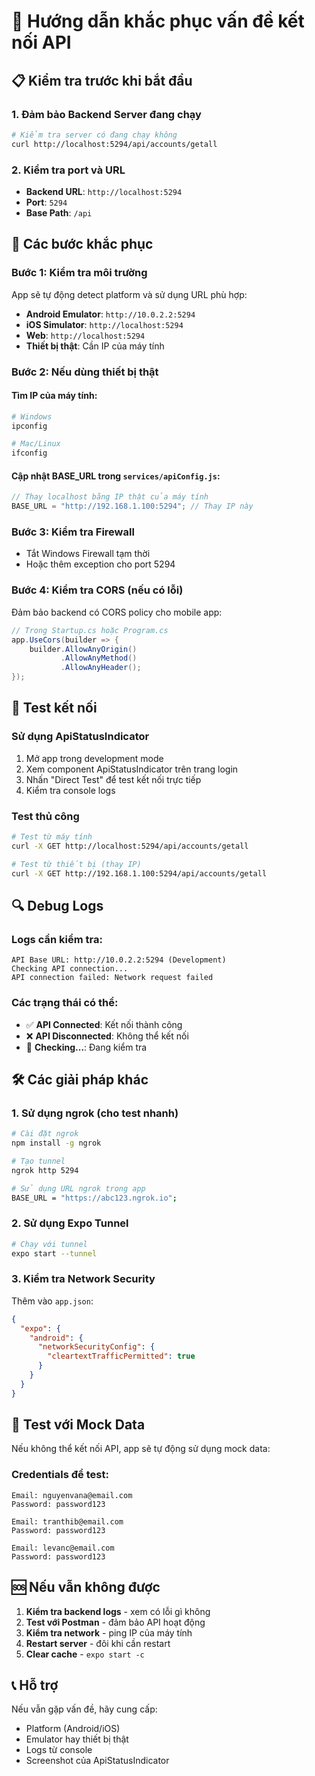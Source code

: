 # 🔧 Hướng dẫn khắc phục vấn đề kết nối API

## 📋 Kiểm tra trước khi bắt đầu

### 1. Đảm bảo Backend Server đang chạy

```bash
# Kiểm tra server có đang chạy không
curl http://localhost:5294/api/accounts/getall
```

### 2. Kiểm tra port và URL

- **Backend URL**: `http://localhost:5294`
- **Port**: `5294`
- **Base Path**: `/api`

## 🚀 Các bước khắc phục

### Bước 1: Kiểm tra môi trường

App sẽ tự động detect platform và sử dụng URL phù hợp:

- **Android Emulator**: `http://10.0.2.2:5294`
- **iOS Simulator**: `http://localhost:5294`
- **Web**: `http://localhost:5294`
- **Thiết bị thật**: Cần IP của máy tính

### Bước 2: Nếu dùng thiết bị thật

#### Tìm IP của máy tính:

```bash
# Windows
ipconfig

# Mac/Linux
ifconfig
```

#### Cập nhật BASE_URL trong `services/apiConfig.js`:

```javascript
// Thay localhost bằng IP thật của máy tính
BASE_URL = "http://192.168.1.100:5294"; // Thay IP này
```

### Bước 3: Kiểm tra Firewall

- Tắt Windows Firewall tạm thời
- Hoặc thêm exception cho port 5294

### Bước 4: Kiểm tra CORS (nếu có lỗi)

Đảm bảo backend có CORS policy cho mobile app:

```csharp
// Trong Startup.cs hoặc Program.cs
app.UseCors(builder => {
    builder.AllowAnyOrigin()
           .AllowAnyMethod()
           .AllowAnyHeader();
});
```

## 🧪 Test kết nối

### Sử dụng ApiStatusIndicator

1. Mở app trong development mode
2. Xem component ApiStatusIndicator trên trang login
3. Nhấn "Direct Test" để test kết nối trực tiếp
4. Kiểm tra console logs

### Test thủ công

```bash
# Test từ máy tính
curl -X GET http://localhost:5294/api/accounts/getall

# Test từ thiết bị (thay IP)
curl -X GET http://192.168.1.100:5294/api/accounts/getall
```

## 🔍 Debug Logs

### Logs cần kiểm tra:

```
API Base URL: http://10.0.2.2:5294 (Development)
Checking API connection...
API connection failed: Network request failed
```

### Các trạng thái có thể:

- ✅ **API Connected**: Kết nối thành công
- ❌ **API Disconnected**: Không thể kết nối
- 🔄 **Checking...**: Đang kiểm tra

## 🛠️ Các giải pháp khác

### 1. Sử dụng ngrok (cho test nhanh)

```bash
# Cài đặt ngrok
npm install -g ngrok

# Tạo tunnel
ngrok http 5294

# Sử dụng URL ngrok trong app
BASE_URL = "https://abc123.ngrok.io";
```

### 2. Sử dụng Expo Tunnel

```bash
# Chạy với tunnel
expo start --tunnel
```

### 3. Kiểm tra Network Security

Thêm vào `app.json`:

```json
{
  "expo": {
    "android": {
      "networkSecurityConfig": {
        "cleartextTrafficPermitted": true
      }
    }
  }
}
```

## 📱 Test với Mock Data

Nếu không thể kết nối API, app sẽ tự động sử dụng mock data:

### Credentials để test:

```
Email: nguyenvana@email.com
Password: password123

Email: tranthib@email.com
Password: password123

Email: levanc@email.com
Password: password123
```

## 🆘 Nếu vẫn không được

1. **Kiểm tra backend logs** - xem có lỗi gì không
2. **Test với Postman** - đảm bảo API hoạt động
3. **Kiểm tra network** - ping IP của máy tính
4. **Restart server** - đôi khi cần restart
5. **Clear cache** - `expo start -c`

## 📞 Hỗ trợ

Nếu vẫn gặp vấn đề, hãy cung cấp:

- Platform (Android/iOS)
- Emulator hay thiết bị thật
- Logs từ console
- Screenshot của ApiStatusIndicator
